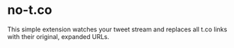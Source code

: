 # no-t.co

This simple extension watches your tweet stream and replaces all t.co links with their original, expanded URLs. 
